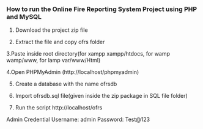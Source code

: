 ### How to run the Online Fire Reporting System Project using PHP and MySQL
1. Download the project zip file

2. Extract the file and copy ofrs folder

3.Paste inside root directory(for xampp xampp/htdocs, for wamp wamp/www, for lamp var/www/Html)

4.Open PHPMyAdmin (http://localhost/phpmyadmin)

5. Create a database with the name  ofrsdb

6. Import ofrsdb.sql file(given inside the zip package in SQL file folder)

7. Run the script http://localhost/ofrs

Admin Credential
Username: admin
Password: Test@123
